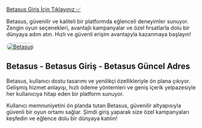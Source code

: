 <a href="http://www.redly.vip/3A5tsFl">Betasus Giriş İçin Tıklayınız ✅</a>

<p>Betasus, güvenilir ve kaliteli bir platformda eğlenceli deneyimler sunuyor. Zengin oyun seçenekleri, avantajlı kampanyalar ve özel fırsatlarla dolu bir dünyaya adım atın. Hızlı ve güvenli erişim avantajıyla kazanmaya başlayın!</p>

<a href="http://www.redly.vip/3A5tsFl" title="Betasus">
  <img src="https://i.ibb.co/MkY55wf/photo-2025-01-15-16-52-46.jpg" alt="Betasus" style="max-width: 100%; border: 2px solid #ddd; border-radius: 10px;">
</a>

<h2>Betasus - Betasus Giriş - Betasus Güncel Adres</h2>

<p>Betasus, kullanıcı dostu tasarımı ve yenilikçi özellikleriyle ön plana çıkıyor. Gelişmiş hizmet anlayışı, hızlı ödeme yöntemleri ve geniş içerik yelpazesiyle her kullanıcıya hitap eden bir platform sunuyor.</p>

<p>Kullanıcı memnuniyetini ön planda tutan Betasus, güvenilir altyapısıyla güvenli bir oyun ortamı sağlar. Şimdi giriş yaparak size özel kampanyaları keşfedin ve eğlence dolu bir dünyaya katılın!</p>
